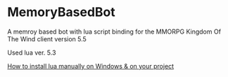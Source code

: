 # MemoryBasedBot

A memroy based bot with lua script binding for the MMORPG Kingdom Of The Wind client version 5.5

Used lua ver. 5.3

[How to install lua manually on Windows & on your project](https://www.youtube.com/watch?v=X5D_h2X8LCk)
